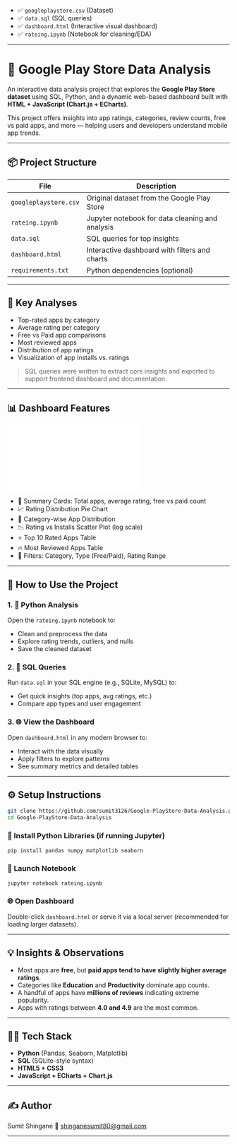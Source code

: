 

* ✅ `googleplaystore.csv` (Dataset)
* ✅ `data.sql` (SQL queries)
* ✅ `dashboard.html` (Interactive visual dashboard)
* ✅ `rateing.ipynb` (Notebook for cleaning/EDA)


---

# 📱 Google Play Store Data Analysis

An interactive data analysis project that explores the **Google Play Store dataset** using SQL, Python, and a dynamic web-based dashboard built with **HTML + JavaScript (Chart.js + ECharts)**.

This project offers insights into app ratings, categories, review counts, free vs paid apps, and more — helping users and developers understand mobile app trends.

---

## 📦 Project Structure

| File                  | Description                                     |
| --------------------- | ----------------------------------------------- |
| `googleplaystore.csv` | Original dataset from the Google Play Store     |
| `rateing.ipynb`       | Jupyter notebook for data cleaning and analysis |
| `data.sql`            | SQL queries for top insights                    |
| `dashboard.html`      | Interactive dashboard with filters and charts   |
| `requirements.txt`    | Python dependencies (optional)                  |

---

## 🧪 Key Analyses

* Top-rated apps by category
* Average rating per category
* Free vs Paid app comparisons
* Most reviewed apps
* Distribution of app ratings
* Visualization of app installs vs. ratings

> SQL queries were written to extract core insights and exported to support frontend dashboard and documentation.

---

## 📊 Dashboard Features

![Dashboard Preview](dashboard.html)

* 📍 Summary Cards: Total apps, average rating, free vs paid count
* 📈 Rating Distribution Pie Chart
* 📂 Category-wise App Distribution
* 📉 Rating vs Installs Scatter Plot (log scale)
* ⭐ Top 10 Rated Apps Table
* 🔥 Most Reviewed Apps Table
* 🧩 Filters: Category, Type (Free/Paid), Rating Range

---

## 🧠 How to Use the Project

### 1. 🐍 Python Analysis

Open the `rateing.ipynb` notebook to:

* Clean and preprocess the data
* Explore rating trends, outliers, and nulls
* Save the cleaned dataset

### 2. 🧾 SQL Queries

Run `data.sql` in your SQL engine (e.g., SQLite, MySQL) to:

* Get quick insights (top apps, avg ratings, etc.)
* Compare app types and user engagement

### 3. 🌐 View the Dashboard

Open `dashboard.html` in any modern browser to:

* Interact with the data visually
* Apply filters to explore patterns
* See summary metrics and detailed tables

---

## ⚙️ Setup Instructions

```bash
git clone https://github.com/sumit3126/Google-PlayStore-Data-Analysis.git
cd Google-PlayStore-Data-Analysis
```

### 🧰 Install Python Libraries (if running Jupyter)

```bash
pip install pandas numpy matplotlib seaborn
```

### 🧪 Launch Notebook

```bash
jupyter notebook rateing.ipynb
```

### 🌐 Open Dashboard

Double-click `dashboard.html` or serve it via a local server (recommended for loading larger datasets).

---

## 💡 Insights & Observations

* Most apps are **free**, but **paid apps tend to have slightly higher average ratings**.
* Categories like **Education** and **Productivity** dominate app counts.
* A handful of apps have **millions of reviews** indicating extreme popularity.
* Apps with ratings between **4.0 and 4.9** are the most common.

---

## 👨‍💻 Tech Stack

* **Python** (Pandas, Seaborn, Matplotlib)
* **SQL** (SQLite-style syntax)
* **HTML5 + CSS3**
* **JavaScript + ECharts + Chart.js**

---

## ✍️ Author

Sumit Shingane
📧 [shinganesumit80@gmail.com](mailto:shinganesumit80@gmail.com)

---

